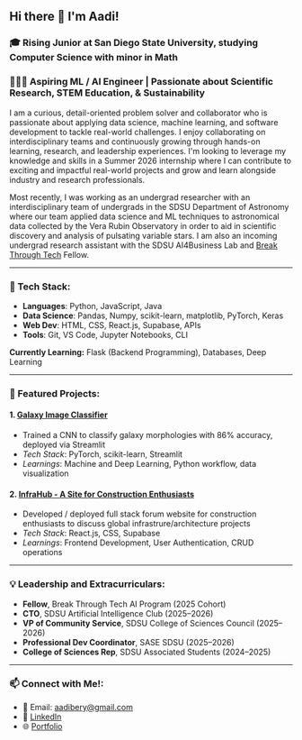 ## Hi there 👋 I'm Aadi!
### 🎓 **Rising Junior** at **San Diego State University**, studying Computer Science with minor in Math

### 👨🏻‍💻 **Aspiring ML / AI Engineer** | Passionate about Scientific Research, STEM Education, & Sustainability

I am a curious, detail-oriented problem solver and collaborator who is passionate about applying data science, machine learning, and software development to tackle real-world challenges. I enjoy collaborating on interdisciplinary teams and continuously growing through hands-on learning, research, and leadership experiences. I'm looking to leverage my knowledge and skills in a Summer 2026 internship where I can contribute to exciting and impactful real-world projects and grow and learn alongside industry and research professionals.

Most recently, I was working as an undergrad researcher with an interdisciplinary team of undergrads in the SDSU Department of Astronomy where our team applied data science and ML techniques to astronomical data collected by the Vera Rubin Observatory in order to aid in scientific discovery and analysis of pulsating variable stars. I am also an incoming undergrad research assistant with the SDSU AI4Business Lab and [Break Through Tech](https://www.breakthroughtech.org/) Fellow.

---

 ### 🤖 Tech Stack:
- **Languages**: Python, JavaScript, Java
- **Data Science**: Pandas, Numpy, scikit-learn, matplotlib, PyTorch, Keras
- **Web Dev**: HTML, CSS, React.js, Supabase, APIs
- **Tools**: Git, VS Code, Jupyter Notebooks, CLI

**Currently Learning:** Flask (Backend Programming), Databases, Deep Learning

---

### 🚀 Featured Projects:
#### 1. [Galaxy Image Classifier](https://github.com/aadib2/Galaxy-Image-Classification)
- Trained a CNN to classify galaxy morphologies with 86% accuracy, deployed via Streamlit
- *Tech Stack*: PyTorch, scikit-learn, Streamlit
- *Learnings*: Machine and Deep Learning, Python workflow, data visualization

#### 2. [InfraHub - A Site for Construction Enthusiasts](https://github.com/aadib2/Infrahub-Forum-Site)

- Developed / deployed full stack forum website for construction enthusiasts to discuss global infrastrure/architecture projects
- *Tech Stack*: React.js, CSS, Supabase
- *Learnings*: Frontend Development, User Authentication, CRUD operations

---

### 💡 Leadership and Extracurriculars:
- **Fellow**, Break Through Tech AI Program (2025 Cohort)
- **CTO**, SDSU Artificial Intelligence Club (2025–2026)
- **VP of Community Service**, SDSU College of Sciences Council (2025–2026)
- **Professional Dev Coordinator**, SASE SDSU (2025–2026)
- **College of Sciences Rep**, SDSU Associated Students (2024–2025)

---

### 📫 Connect with Me!:
- 📧 Email: aadibery@gmail.com
- 🔗 [LinkedIn](https://www.linkedin.com/in/aadi-bery/)
- 🌐 [Portfolio](https://aadib2.github.io/)
